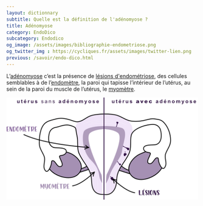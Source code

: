 ```yaml
---
layout: dictionnary
subtitle: Quelle est la définition de l'adénomyose ?
title: Adénomyose
category: EndoDico
subcategory: Endodico
og_image: /assets/images/bibliographie-endometriose.png
og_twitter_img : https://cycliques.fr/assets/images/twitter-lien.png
previous: /savoir/endo-dico.html
---
```


L’[adénomyose](/savoir/adenomyose.html) c’est la présence de [lésions d'endométriose](/endo-dico/lesions-endometriose.html), des cellules semblables à de l’[endomètre](/endo-dico/endometre.html), la paroi qui tapisse l’intérieur de l’utérus, au sein de la paroi du muscle de l’utérus, le [myomètre](/endo-dico/myometre.html).

![adenomyose](/assets/images/schema/adenomyose.png)